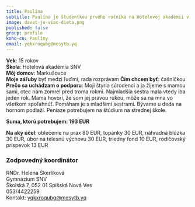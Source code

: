```yaml
---
title: Paulína
subtitle: Paulína je študentkou prvého ročníka na Hotelovej akadémii v Spišskej Novej Vsi.  
image: davat-je-viac-dieta.png
published: false
group: profile
koho-co: Paulíny
email: yqkxroqubg@mesytb.yq
---
```

**Vek**: 15 rokov  
**Škola**: Hotelová akadémia SNV  
**Môj domov**: Markušovce  
**Moje záľuby**   byť medzi ľuďmi, rada rozprávam
**Čím chcem byť**: čašníčkou 
**Prečo sa uchádzam o podporu**: Moji štyria súrodenci a ja žijeme s mamou sami, otec nám zomrel pred troma rokmi. Najmladšia sestra mala vtedy iba jeden rok. Mama hovorí, že som jej pravou rukou, môže sa na mna vo všetkom spoľahnúť. Pomáham je s mladšími sestrami. Bývame u deda na hornom podlaží. Peniaze potrebujem na štúdium na strednej škole.


**Suma, ktorú potrebujem: 193 EUR** 

**Na aký účel**: oblečenie na prax 80 EUR, topánky 30 EUR, náhradná blúzka 30 EUR, úbor na telesnú výchovu 30 EUR, triedny fond 10 EUR, rodičovský príspevok  13 EUR

### Zodpovedný koordinátor

RNDr. Helena Škerlíková  
Gymnázium SNV  
Školská 7, 052 01 Spišská Nová Ves  
053/4422259  
Kontakt: <yqkxroqubg@mesytb.yq>  

